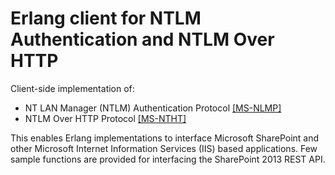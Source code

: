 # Erlang client for NTLM Authentication and NTLM Over HTTP

Client-side implementation of:
 * NT LAN Manager (NTLM) Authentication Protocol [[MS-NLMP]](https://winprotocoldoc.blob.core.windows.net/productionwindowsarchives/MS-NLMP/[MS-NLMP].pdf)
 * NTLM Over HTTP Protocol [[MS-NTHT]](https://winprotocoldoc.blob.core.windows.net/productionwindowsarchives/MS-NTHT/[MS-NTHT].pdf)

This enables Erlang implementations to interface Microsoft SharePoint and other
Microsoft Internet Information Services (IIS) based applications. Few sample
functions are provided for interfacing the SharePoint 2013 REST API.
